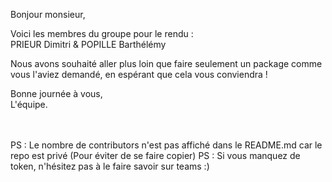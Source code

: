 Bonjour monsieur,

Voici les membres du groupe pour le rendu : <br>
PRIEUR Dimitri & POPILLE Barthélémy

Nous avons souhaité aller plus loin que faire seulement un package comme vous l'aviez demandé, en espérant que cela vous conviendra !

Bonne journée à vous, <br>
L'équipe.<br><br><br>

PS : Le nombre de contributors n'est pas affiché dans le README.md car le repo est privé (Pour éviter de se faire copier)
PS : Si vous manquez de token, n'hésitez pas à le faire savoir sur teams :)